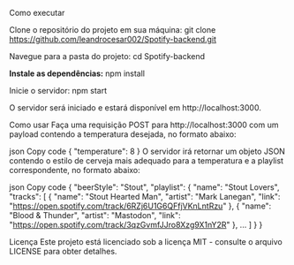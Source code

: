 Como executar

Clone o repositório do projeto em sua máquina:
git clone https://github.com/leandrocesar002/Spotify-backend.git

Navegue para a pasta do projeto:
cd Spotify-backend

**Instale as dependências:**
npm install

Inicie o servidor:
npm start

O servidor será iniciado e estará disponível em http://localhost:3000.

Como usar
Faça uma requisição POST para http://localhost:3000 com um payload contendo a temperatura desejada, no formato abaixo:

json
Copy code
{
  "temperature": 8
}
O servidor irá retornar um objeto JSON contendo o estilo de cerveja mais adequado para a temperatura e a playlist correspondente, no formato abaixo:

json
Copy code
{
  "beerStyle": "Stout",
  "playlist": {
    "name": "Stout Lovers",
    "tracks": [
      {
        "name": "Stout Hearted Man",
        "artist": "Mark Lanegan",
        "link": "https://open.spotify.com/track/6RZj6U1G6QFfjVKnLntRzu"
      },
      {
        "name": "Blood & Thunder",
        "artist": "Mastodon",
        "link": "https://open.spotify.com/track/3qzGvmfJJro8Xzg9X1nY2R"
      },
      ...
    ]
  }
}


Licença
Este projeto está licenciado sob a licença MIT - consulte o arquivo LICENSE para obter detalhes.
